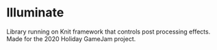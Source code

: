 # Illuminate

Library running on Knit framework that controls post processing effects. Made for the 2020 Holiday GameJam project.
